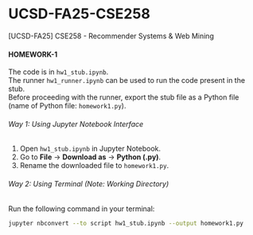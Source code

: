# UCSD-FA25-CSE258
[UCSD-FA25] CSE258 - Recommender Systems &amp; Web Mining

#### HOMEWORK-1  

The code is in `hw1_stub.ipynb`.  
The runner `hw1_runner.ipynb` can be used to run the code present in the stub.  
Before proceeding with the runner, export the stub file as a Python file (name of Python file: `homework1.py`).

###### Way 1: Using Jupyter Notebook Interface  

1. Open `hw1_stub.ipynb` in Jupyter Notebook.  
2. Go to **File** -> **Download as** -> **Python (.py)**.  
3. Rename the downloaded file to `homework1.py`.  

###### Way 2: Using Terminal (Note: Working Directory)  
Run the following command in your terminal:  
```bash
jupyter nbconvert --to script hw1_stub.ipynb --output homework1.py

